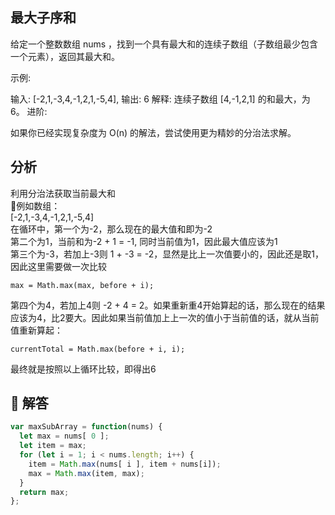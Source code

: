 ## 最大子序和

给定一个整数数组 nums ，找到一个具有最大和的连续子数组（子数组最少包含一个元素），返回其最大和。

示例:

输入: [-2,1,-3,4,-1,2,1,-5,4],
输出: 6
解释: 连续子数组 [4,-1,2,1] 的和最大，为 6。
进阶:

如果你已经实现复杂度为 O(n) 的解法，尝试使用更为精妙的分治法求解。

## 分析
利用分治法获取当前最大和  
例如数组：  
[-2,1,-3,4,-1,2,1,-5,4]  
在循环中，第一个为-2，那么现在的最大值和即为-2  
第二个为1，当前和为-2 + 1 = -1, 同时当前值为1，因此最大值应该为1  
第三个为-3，若加上-3则 1 + -3 = -2，显然是比上一次值要小的，因此还是取1，因此这里需要做一次比较 
```
max = Math.max(max, before + i);  
```
第四个为4，若加上4则 -2 + 4 = 2。如果重新重4开始算起的话，那么现在的结果应该为4，比2要大。因此如果当前值加上上一次的值小于当前值的话，就从当前值重新算起： 
```
currentTotal = Math.max(before + i, i);
```
最终就是按照以上循环比较，即得出6
##  解答
```javascript
var maxSubArray = function(nums) {
  let max = nums[ 0 ];
  let item = max;
  for (let i = 1; i < nums.length; i++) {
    item = Math.max(nums[ i ], item + nums[i]);
    max = Math.max(item, max);
  }
  return max;
};
```
